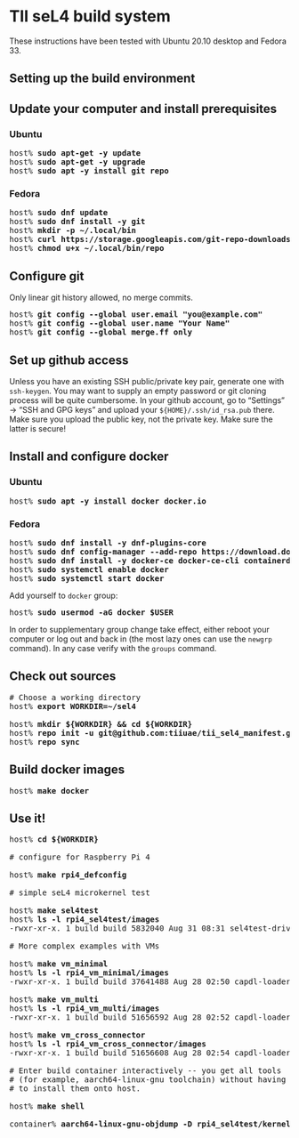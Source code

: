 # TII seL4 build system

These instructions have been tested with Ubuntu 20.10 desktop and Fedora 33.

## Setting up the build environment

## Update your computer and install prerequisites

### Ubuntu
<pre>
host% <b>sudo apt-get -y update</b>
host% <b>sudo apt-get -y upgrade</b>
host% <b>sudo apt -y install git repo</b>
</pre>

### Fedora
<pre>
host% <b>sudo dnf update</b>
host% <b>sudo dnf install -y git</b>
host% <b>mkdir -p ~/.local/bin</b>
host% <b>curl https://storage.googleapis.com/git-repo-downloads/repo > ~/.local/bin/repo</b>
host% <b>chmod u+x ~/.local/bin/repo</b>
</pre>

## Configure git

Only linear git history allowed, no merge commits.

<pre>
host% <b>git config --global user.email "you@example.com"</b>
host% <b>git config --global user.name "Your Name"</b>
host% <b>git config --global merge.ff only</b>
</pre>

## Set up github access

Unless you have an existing SSH public/private key pair, generate one with ```ssh-keygen```. You may want to supply an empty password
or git cloning process will be quite cumbersome. In your github account, go to “Settings” → “SSH and GPG keys” and upload your
```${HOME}/.ssh/id_rsa.pub``` there. Make sure you upload the public key, not the private key. Make sure the latter is secure!


## Install and configure docker

### Ubuntu
<pre>
host% <b>sudo apt -y install docker docker.io</b>
</pre>

### Fedora
<pre>
host% <b>sudo dnf install -y dnf-plugins-core</b>
host% <b>sudo dnf config-manager --add-repo https://download.docker.com/linux/fedora/docker-ce.repo</b>
host% <b>sudo dnf install -y docker-ce docker-ce-cli containerd.io</b>
host% <b>sudo systemctl enable docker</b>
host% <b>sudo systemctl start docker</b>
</pre>

Add yourself to ```docker``` group:

<pre>
host% <b>sudo usermod -aG docker $USER</b>
</pre>

In order to supplementary group change take effect, either reboot your computer or log out and back in (the most lazy ones can
use the ```newgrp``` command). In any case verify with the ```groups``` command.

## Check out sources
<pre>
# Choose a working directory
host% <b>export WORKDIR=~/sel4</b>

host% <b>mkdir ${WORKDIR} && cd ${WORKDIR}</b>
host% <b>repo init -u git@github.com:tiiuae/tii_sel4_manifest.git -b tii/development</b>
host% <b>repo sync</b>
</pre>

## Build docker images
<pre>
host% <b>make docker</b>
</pre>

## Use it!

<pre>
host% <b>cd ${WORKDIR}</b>

# configure for Raspberry Pi 4

host% <b>make rpi4_defconfig</b>

# simple seL4 microkernel test

host% <b>make sel4test</b>
host% <b>ls -l rpi4_sel4test/images</b>
-rwxr-xr-x. 1 build build 5832040 Aug 31 08:31 sel4test-driver-image-arm-bcm2711

# More complex examples with VMs

host% <b>make vm_minimal</b>
host% <b>ls -l rpi4_vm_minimal/images</b>
-rwxr-xr-x. 1 build build 37641488 Aug 28 02:50 capdl-loader-image-arm-bcm2711

host% <b>make vm_multi</b>
host% <b>ls -l rpi4_vm_multi/images</b>
-rwxr-xr-x. 1 build build 51656592 Aug 28 02:52 capdl-loader-image-arm-bcm2711

host% <b>make vm_cross_connector</b>
host% <b>ls -l rpi4_vm_cross_connector/images</b>
-rwxr-xr-x. 1 build build 51656608 Aug 28 02:54 capdl-loader-image-arm-bcm2711

# Enter build container interactively -- you get all tools
# (for example, aarch64-linux-gnu toolchain) without having
# to install them onto host.

host% <b>make shell</b>

container% <b>aarch64-linux-gnu-objdump -D rpi4_sel4test/kernel/kernel.elf</b>
</pre>
